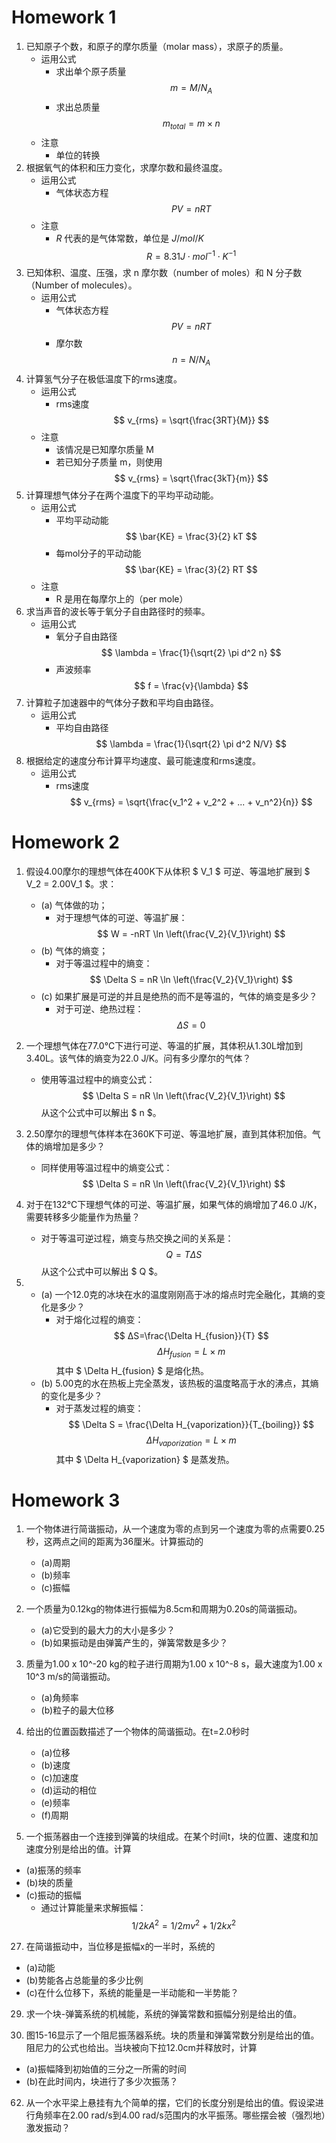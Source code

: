# Homework 1

1. 已知原子个数，和原子的摩尔质量（molar mass），求原子的质量。
   - 运用公式
      - 求出单个原子质量 $$ m = M / N_A $$
      - 求出总质量 $$ m_{total} = m \times n $$
   - 注意
      - 单位的转换
2. 根据氧气的体积和压力变化，求摩尔数和最终温度。
   - 运用公式
      - 气体状态方程 $$ PV = nRT $$
   - 注意
      - $R$ 代表的是气体常数，单位是 $J/mol/K$
       $$ R = 8.31 J \cdot mol^{-1} \cdot K^{-1} $$
3. 已知体积、温度、压强，求 n 摩尔数（number of moles）和 N 分子数（Number of molecules）。
    - 运用公式
        - 气体状态方程 $$ PV = nRT $$
        - 摩尔数 $$ n = N / N_A $$
4. 计算氢气分子在极低温度下的rms速度。
    - 运用公式
        - rms速度 $$ v_{rms} = \sqrt{\frac{3RT}{M}} $$
    - 注意
        - 该情况是已知摩尔质量 M
        - 若已知分子质量 m，则使用 $$ v_{rms} = \sqrt{\frac{3kT}{m}} $$
5. 计算理想气体分子在两个温度下的平均平动动能。
    - 运用公式
        - 平均平动动能 $$ \bar{KE} = \frac{3}{2} kT $$
        - 每mol分子的平动动能 $$ \bar{KE} = \frac{3}{2} RT $$
    - 注意
        - R 是用在每摩尔上的（per mole）
6. 求当声音的波长等于氧分子自由路径时的频率。
   - 运用公式
      - 氧分子自由路径 $$ \lambda = \frac{1}{\sqrt{2} \pi d^2 n} $$
      - 声波频率 $$ f = \frac{v}{\lambda} $$
7. 计算粒子加速器中的气体分子数和平均自由路径。
    - 运用公式
        - 平均自由路径 $$ \lambda = \frac{1}{\sqrt{2} \pi d^2 N/V} $$
8. 根据给定的速度分布计算平均速度、最可能速度和rms速度。
    - 运用公式
        - rms速度 $$ v_{rms} = \sqrt{\frac{v_1^2 + v_2^2 + ... + v_n^2}{n}} $$

# Homework 2

1. 假设4.00摩尔的理想气体在400K下从体积 $ V_1 $ 可逆、等温地扩展到 $ V_2 = 2.00V_1 $。求：
   - (a) 气体做的功；
     - 对于理想气体的可逆、等温扩展：$$ W = -nRT \ln \left(\frac{V_2}{V_1}\right) $$
   - (b) 气体的熵变；
     - 对于等温过程中的熵变：$$ \Delta S = nR \ln \left(\frac{V_2}{V_1}\right) $$
   - (c) 如果扩展是可逆的并且是绝热的而不是等温的，气体的熵变是多少？
     - 对于可逆、绝热过程：$$ \Delta S = 0 $$

2. 一个理想气体在77.0°C下进行可逆、等温的扩展，其体积从1.30L增加到3.40L。该气体的熵变为22.0 J/K。问有多少摩尔的气体？
   - 使用等温过程中的熵变公式：$$ \Delta S = nR \ln \left(\frac{V_2}{V_1}\right) $$ 从这个公式中可以解出 $ n $。

3. 2.50摩尔的理想气体样本在360K下可逆、等温地扩展，直到其体积加倍。气体的熵增加是多少？
   - 同样使用等温过程中的熵变公式：$$ \Delta S = nR \ln \left(\frac{V_2}{V_1}\right) $$

4. 对于在132°C下理想气体的可逆、等温扩展，如果气体的熵增加了46.0 J/K，需要转移多少能量作为热量？
   - 对于等温可逆过程，熵变与热交换之间的关系是：$$ Q = T \Delta S $$ 从这个公式中可以解出 $ Q $。

6. 
   - (a) 一个12.0克的冰块在水的温度刚刚高于冰的熔点时完全融化，其熵的变化是多少？
     - 对于熔化过程的熵变：$$ ΔS=\frac{\Delta H_{fusion}}{T}​ $$ $$ \Delta H_{fusion}=L×m $$ 其中 $ \Delta H_{fusion} $ 是熔化热。
   - (b) 5.00克的水在热板上完全蒸发，该热板的温度略高于水的沸点，其熵的变化是多少？
     - 对于蒸发过程的熵变：$$ \Delta S = \frac{\Delta H_{vaporization}}{T_{boiling}} $$ $$ \Delta H_{vaporization}=L×m $$ 其中 $ \Delta H_{vaporization} $ 是蒸发热。

# Homework 3

1. 一个物体进行简谐振动，从一个速度为零的点到另一个速度为零的点需要0.25秒，这两点之间的距离为36厘米。计算振动的
   - (a)周期
   - (b)频率
   - (c)振幅

2. 一个质量为0.12kg的物体进行振幅为8.5cm和周期为0.20s的简谐振动。
   - (a)它受到的最大力的大小是多少？
   - (b)如果振动是由弹簧产生的，弹簧常数是多少？

6. 质量为1.00 x 10^-20 kg的粒子进行周期为1.00 x 10^-8 s，最大速度为1.00 x 10^3 m/s的简谐振动。
   - (a)角频率
   - (b)粒子的最大位移

9. 给出的位置函数描述了一个物体的简谐振动。在t=2.0秒时
   - (a)位移
   - (b)速度
   - (c)加速度
   - (d)运动的相位
   - (e)频率
   - (f)周期

17. 一个振荡器由一个连接到弹簧的块组成。在某个时间t，块的位置、速度和加速度分别是给出的值。计算
   - (a)振荡的频率
   - (b)块的质量
   - (c)振动的振幅
     - 通过计算能量来求解振幅：$$ 1/2 k A^2 = 1/2 m v^2 + 1/2 k x^2 $$

27. 在简谐振动中，当位移是振幅x的一半时，系统的
   - (a)动能
   - (b)势能各占总能量的多少比例
   - (c)在什么位移下，系统的能量是一半动能和一半势能？

29. 求一个块-弹簧系统的机械能，系统的弹簧常数和振幅分别是给出的值。

59. 图15-16显示了一个阻尼振荡器系统。块的质量和弹簧常数分别是给出的值。阻尼力的公式也给出。当块被向下拉12.0cm并释放时，计算
   - (a)振幅降到初始值的三分之一所需的时间
   - (b)在此时间内，块进行了多少次振荡？

62. 从一个水平梁上悬挂有九个简单的摆，它们的长度分别是给出的值。假设梁进行角频率在2.00 rad/s到4.00 rad/s范围内的水平振荡。哪些摆会被（强烈地）激发振动？
